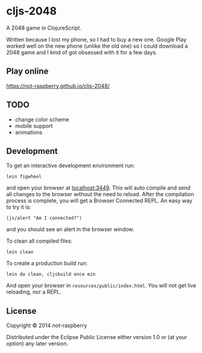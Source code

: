 # cljs-2048

A 2048 game in ClojureScript.

Written because I lost my phone, so I had to buy a new one. Google Play worked
well on the new phone (unlike the old one) so I could download a 2048 game and
I kind of got obsessed with it for a few days.

## Play online

https://not-raspberry.github.io/cljs-2048/

## TODO

- change color scheme
- mobile support
- animations

## Development

To get an interactive development environment run:

    lein figwheel

and open your browser at [localhost:3449](http://localhost:3449/).
This will auto compile and send all changes to the browser without the
need to reload. After the compilation process is complete, you will
get a Browser Connected REPL. An easy way to try it is:

    (js/alert "Am I connected?")

and you should see an alert in the browser window.

To clean all compiled files:

    lein clean

To create a production build run:

    lein do clean, cljsbuild once min

And open your browser in `resources/public/index.html`. You will not
get live reloading, nor a REPL.

## License

Copyright © 2014 not-raspberry

Distributed under the Eclipse Public License either version 1.0 or (at your option) any later version.
